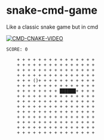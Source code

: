 # snake-cmd-game
 Like a classic snake game but in cmd
 
 [![CMD-CNAKE-VIDEO](https://img.youtube.com/vi/oHBSyWo6FBY/0.jpg)](https://www.youtube.com/watch?v=oHBSyWo6FBY)

```
SCORE: 0

    + + + + + + + + + + + + + + +
    + + + + + + + + + + + + + + +
    + + + + + + + + + + + + + + +
    + + + + + + + + + + + + + + +
    + + + ()+ + + + + + + + + + +
    + + + + + + + + + + + + + + +
    + + + + + + + + ██████+ + + +
    + + + + + + + + + + + + + + +
    + + + + + + + + + + + + + + +
    + + + + + + + + + + + + + + +
    + + + + + + + + + + + + + + +
    + + + + + + + + + + + + + + +
    + + + + + + + + + + + + + + +
    + + + + + + + + + + + + + + +
    + + + + + + + + + + + + + + +
    
    
```
